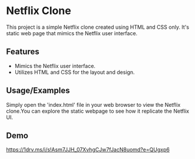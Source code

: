 # Netflix Clone

This project is a simple Netflix clone created using HTML and CSS only. It's static web page that mimics the Netflix user interface.


## Features
- Mimics the Netflix user interface.
- Utilizes HTML and CSS for the layout and design.


## Usage/Examples
Simply open the 'index.html' file in your web browser to view the Netflix clone.You can explore the static webpage to see how it replicate the Netflix UI.

## Demo

https://1drv.ms/i/s!Asm7JJH_07XvhgCJw7fJacN8uomd?e=QUgxp6

